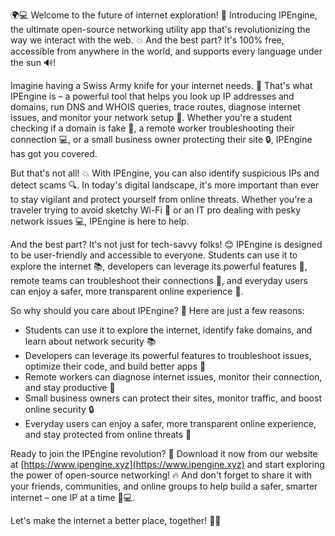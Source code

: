 🌍💻 Welcome to the future of internet exploration! 🚀 Introducing IPEngine, the ultimate open-source networking utility app that's revolutionizing the way we interact with the web. 💥 And the best part? It's 100% free, accessible from anywhere in the world, and supports every language under the sun 🔊!

Imagine having a Swiss Army knife for your internet needs. 🤔 That's what IPEngine is – a powerful tool that helps you look up IP addresses and domains, run DNS and WHOIS queries, trace routes, diagnose internet issues, and monitor your network setup 📡. Whether you're a student checking if a domain is fake 👀, a remote worker troubleshooting their connection 💻, or a small business owner protecting their site 🔒, IPEngine has got you covered.

But that's not all! 💥 With IPEngine, you can also identify suspicious IPs and detect scams 🔍. In today's digital landscape, it's more important than ever to stay vigilant and protect yourself from online threats. Whether you're a traveler trying to avoid sketchy Wi-Fi 🌴 or an IT pro dealing with pesky network issues 💻, IPEngine is here to help.

And the best part? It's not just for tech-savvy folks! 😊 IPEngine is designed to be user-friendly and accessible to everyone. Students can use it to explore the internet 📚, developers can leverage its powerful features 🔧, remote teams can troubleshoot their connections 💼, and everyday users can enjoy a safer, more transparent online experience 🌈.

So why should you care about IPEngine? 🤔 Here are just a few reasons:

* Students can use it to explore the internet, identify fake domains, and learn about network security 📚
* Developers can leverage its powerful features to troubleshoot issues, optimize their code, and build better apps 🔧
* Remote workers can diagnose internet issues, monitor their connection, and stay productive 💼
* Small business owners can protect their sites, monitor traffic, and boost online security 🔒
* Everyday users can enjoy a safer, more transparent online experience, and stay protected from online threats 🌈

Ready to join the IPEngine revolution? 🎉 Download it now from our website at [https://www.ipengine.xyz](https://www.ipengine.xyz) and start exploring the power of open-source networking! 🔥 And don't forget to share it with your friends, communities, and online groups to help build a safer, smarter internet – one IP at a time 🌈💻.

Let's make the internet a better place, together! 💪🏽